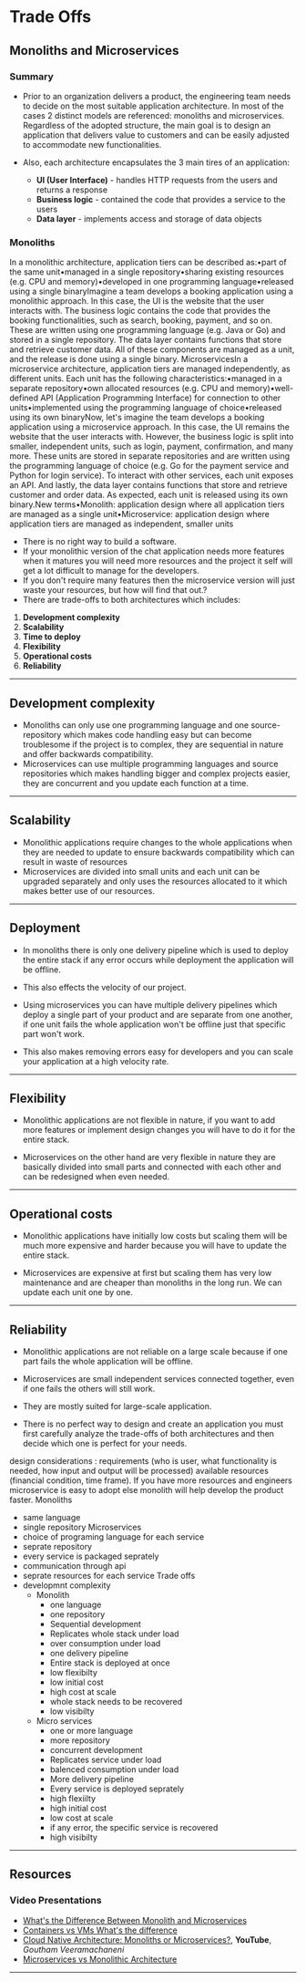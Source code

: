 # Trade Offs

## Monoliths and Microservices

### Summary

- Prior to an organization delivers a product, the engineering team needs to decide on the most suitable application architecture. In most of the cases 2 distinct models are referenced: monoliths and microservices. Regardless of the adopted structure, the main goal is to design an application that delivers value to customers and can be easily adjusted to accommodate new functionalities.

- Also, each architecture encapsulates the 3 main tires of an application:
  - **UI (User Interface)** - handles HTTP requests from the users and returns a response
  - **Business logic** - contained the code that provides a service to the users
  - **Data layer** - implements access and storage of data objects

### Monoliths

In a monolithic architecture, application tiers can be described as:•part of the same unit•managed in a single repository•sharing existing resources (e.g. CPU and memory)•developed in one programming language•released using a single binaryImagine a team develops a booking application using a monolithic approach. In this case, the UI is the website that the user interacts with. The business logic contains the code that provides the booking functionalities, such as search, booking, payment, and so on. These are written using one programming language (e.g. Java or Go) and stored in a single repository. The data layer contains functions that store and retrieve customer data. All of these components are managed as a unit, and the release is done using a single binary.
MicroservicesIn a microservice architecture, application tiers are managed independently, as different units. Each unit has the following characteristics:•managed in a separate repository•own allocated resources (e.g. CPU and memory)•well-defined API (Application Programming Interface) for connection to other units•implemented using the programming language of choice•released using its own binaryNow, let's imagine the team develops a booking application using a microservice approach.
In this case, the UI remains the website that the user interacts with. However, the business logic is split into smaller, independent units, such as login, payment, confirmation, and many more. These units are stored in separate repositories and are written using the programming language of choice (e.g. Go for the payment service and Python for login service). To interact with other services, each unit exposes an API. And lastly, the data layer contains functions that store and retrieve customer and order data. As expected, each unit is released using its own binary.New terms•Monolith: application design where all application tiers are managed as a single unit•Microservice: application design where application tiers are managed as independent, smaller units

- There is no right way to build a software.
- If your monolithic version of the chat application needs more features when it matures you will need more resources and the project it self will get a lot difficult to manage for the developers.
- If you don't require many features then the microservice version will just waste your resources, but how will find that out.?
- There are trade-offs to both architectures which includes:

1. **Development complexity**
2. **Scalability**
3. **Time to deploy**
4. **Flexibility**
5. **Operational costs**
6. **Reliability**

---

## Development complexity

- Monoliths can only use one programming language and one source-repository which makes code handling easy but can become troublesome if the project is to complex, they are sequential in nature and offer backwards compatibility.
- Microservices can use multiple programming languages and source repositories which makes handling bigger and complex projects easier, they are concurrent and you update each function at a time.

---

## Scalability

- Monolithic applications require changes to the whole applications when they are needed to update to ensure backwards compatibility which can result in waste of resources
- Microservices are divided into small units and each unit can be upgraded separately and only uses the resources allocated to it which makes better use of our resources.

---

## Deployment

- In monoliths there is only one delivery pipeline which is used to deploy the entire stack if any error occurs while deployment the application will be offline.
- This also effects the velocity of our project.

- Using microservices you can have multiple delivery pipelines which deploy a single part of your product and are separate from one another, if one unit fails the whole application won't be offline just that specific part won't work.
- This also makes removing errors easy for developers and you can scale your application at a high velocity rate.

---

## Flexibility

- Monolithic applications are not flexible in nature, if you want to add more features or implement design changes you will have to do it for the entire stack.

- Microservices on the other hand are very flexible in nature they are basically divided into small parts and connected with each other and can be redesigned when even needed.

---

## Operational costs

- Monolithic applications have initially low costs but scaling them will be much more expensive and harder because you will have to update the entire stack.

- Microservices are expensive at first but scaling them has very low maintenance and are cheaper than monoliths in the long run. We can update each unit one by one.

---

## Reliability

- Monolithic applications are not reliable on a large scale because if one part fails the whole application will be offline.

- Microservices are small independent services connected together, even if one fails the others will still work.
- They are mostly suited for large-scale application.

- There is no perfect way to design and create an application you must first carefully analyze the trade-offs of both architectures and then decide which one is perfect for your needs.

design considerations :
requirements (who is user, what functionality is needed, how input and output will be processed)
available resources (financial condition, time frame).
If you have more resources and engineers microservice is easy to adopt
else monolith will help develop the product faster.
Monoliths

- same language
- single repository
  Microservices
- choice of programing language for each service
- seprate repository
- every service is packaged seprately
- communication through api
- seprate resources for each service
  Trade offs
- developmnt complexity
  - Monolith
    - one language
    - one repository
    - Sequential development
    - Replicates whole stack under load
    - over consumption under load
    - one delivery pipeline
    - Entire stack is deployed at once
    - low flexibilty
    - low initial cost
    - high cost at scale
    - whole stack needs to be recovered
    - low visibilty
  - Micro services
    - one or more language
    - more repository
    - concurrent development
    - Replicates service under load
    - balenced consumption under load
    - More delivery pipeline
    - Every service is deployed seprately
    - high flexiilty
    - high initial cost
    - low cost at scale
    - if any error, the specific service is recovered
    - high visibilty

---

## Resources

### Video Presentations

- [What's the Difference Between Monolith and Microservices](https://nordicapis.com/whats-the-difference-between-monolith-and-microservices/)
- [Containers vs VMs What's the difference](https://www.youtube.com/watch?v=cjXI-yxqGTI)
- [Cloud Native Architecture: Monoliths or Microservices?](https://youtu.be/BmPnNmN9jtc), **YouTube**, _Goutham Veeramachaneni_
- [Microservices vs Monolithic Architecture](https://www.mulesoft.com/resources/api/microservices-vs-monolithic)

---
